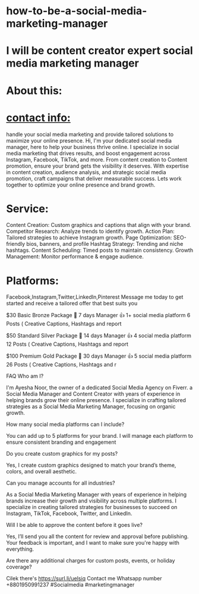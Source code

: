 # how-to-be-a-social-media-marketing-manager


# I will be content creator expert social media marketing manager 
# About this:

# [contact info:](https://surl.li/uelsiq)

handle your social media marketing and provide tailored solutions to maximize your online presence.
Hi, I'm your dedicated social media manager, here to help your business thrive online. I specialize in social media marketing that drives results, and boost engagement across Instagram, Facebook, TikTok, and more. From content creation to Content promotion, ensure your brand gets the visibility it deserves.
With expertise in content creation, audience analysis, and strategic social media promotion, craft campaigns that deliver measurable success. Lets work together to optimize your online presence and brand growth.
# Service:
Content Creation: Custom graphics and captions that align with your brand.
Competitor Research: Analyze trends to identify growth.
Action Plan: Tailored strategies to achieve Instagram growth.
Page Optimization: SEO-friendly bios, banners, and profile 
Hashtag Strategy: Trending and niche hashtags.
Content Scheduling: Timed posts to maintain consistency. 
Growth Management: Monitor performance & engage audience.
# Platforms:
Facebook,Instagram,Twitter,LinkedIn,Pinterest
Message me today to get started and receive a tailored offer that best suits you

$30
Basic
Bronze Package
📅 7 days Manager 👍 1+ social media platform 6 Posts ( Creative Captions, Hashtags and report	

$50
Standard
Silver Package
📅 14 days Manager 👍 4 social media platform 12 Posts ( Creative Captions, Hashtags and report	

$100
Premium
Gold Package
📅 30 days Manager 👍 5 social media platform 26 Posts ( Creative Captions, Hashtags and r


FAQ
Who am I?

I'm Ayesha Noor, the owner of a dedicated Social Media Agency on Fiverr. a Social Media Manager and Content Creator with years of experience in helping brands grow their online presence. I specialize in crafting tailored strategies as a Social Media Marketing Manager, focusing on organic growth.

How many social media platforms can I include?

You can add up to 5 platforms for your brand. I will manage each platform to ensure consistent branding and engagement

Do you create custom graphics for my posts?

Yes, I create custom graphics designed to match your brand’s theme, colors, and overall aesthetic.

Can you manage accounts for all industries?

As a Social Media Marketing Manager with years of experience in helping brands increase their growth and visibility across multiple platforms. I specialize in creating tailored strategies for businesses to succeed on Instagram, TikTok, Facebook, Twitter, and LinkedIn.

Will I be able to approve the content before it goes live?

Yes, I’ll send you all the content for review and approval before publishing. Your feedback is important, and I want to make sure you're happy with everything.

Are there any additional charges for custom posts, events, or holiday coverage?





Cilek there's 
https://surl.li/uelsiq
 Contact me Whatsapp number
+8801950991237
#Socialmedia
#marketingmanager 
